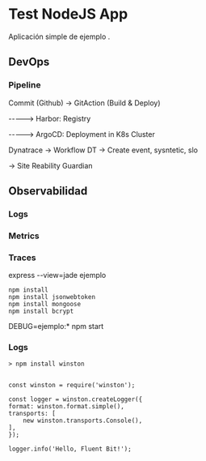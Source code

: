 # Test NodeJS App
Aplicación simple de ejemplo .

## DevOps
### Pipeline
 Commit (Github) -> GitAction (Build & Deploy) 
  
  -----> Harbor: Registry
  
  -----> ArgoCD: Deployment in  K8s Cluster

 Dynatrace
 -> Workflow DT -> Create event, sysntetic, slo
 
 -> Site Reability Guardian

## Observabilidad
### Logs
### Metrics
### Traces

express --view=jade ejemplo

    npm install
    npm install jsonwebtoken
    npm install mongoose
    npm install bcrypt

DEBUG=ejemplo:* npm start


### Logs
    > npm install winston


    const winston = require('winston');

    const logger = winston.createLogger({
    format: winston.format.simple(),
    transports: [
        new winston.transports.Console(),
    ],
    });

    logger.info('Hello, Fluent Bit!');
